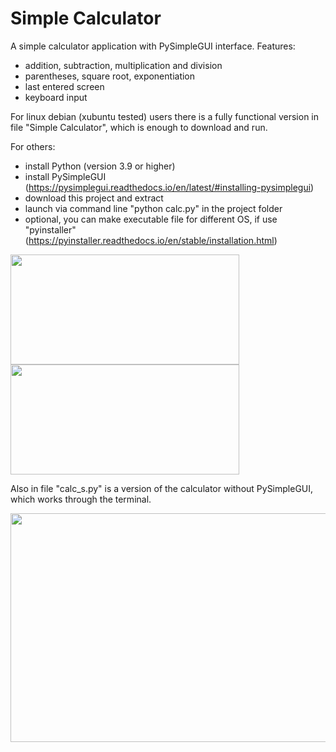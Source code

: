 # Simple Calculator
A simple calculator application with PySimpleGUI interface. Features:
- addition, subtraction, multiplication and division
- parentheses, square root, exponentiation
- last entered screen
- keyboard input

For linux debian (xubuntu tested) users there is a fully functional version in file "Simple Calculator", which is enough to download and run.

For others:
- install Python (version 3.9 or higher)
- install PySimpleGUI (https://pysimplegui.readthedocs.io/en/latest/#installing-pysimplegui)
- download this project and extract
- launch via command line "python calc.py" in the project folder
- optional, you can make executable file for different OS, if use "pyinstaller" (https://pyinstaller.readthedocs.io/en/stable/installation.html)

<img src="https://github.com/lestec-al/simple-calculator/raw/main/images/calc_pic_1.png" width="366" height="176" />
<img src="https://github.com/lestec-al/simple-calculator/raw/main/images/calc_pic_2.png" width="366" height="176" />

Also in file "calc_s.py" is a version of the calculator without PySimpleGUI, which works through the terminal.

<img src="https://github.com/lestec-al/simple-calculator/raw/main/images/calc_pic_s1.png" width="541" height="366" />
